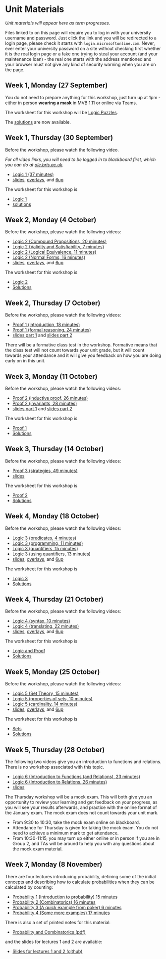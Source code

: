 # Unit Materials

_Unit materials will appear here as term progresses._

Files linked to on this page will require you to log in with your university username and password. Just click the link and you will be redirected to a login page, please check it starts with `login.microsoftonline.com`. Never, ever enter your university password on a site without checking first whether it is the real login page or a fake one trying to steal your account (and your maintenance loan) - the real one starts with the address mentioned and your browser must not give any kind of security warning when you are on the page.

## Week 1, Monday (27 September)

You do not need to prepare anything for this workshop, just turn up at 1pm - either in person **wearing a mask** in MVB 1.11 or online via Teams.

The worksheet for this workshop will be [Logic Puzzles](https://uob.sharepoint.com/:b:/r/teams/UnitTeams-COMS10014-2021-22-TB-1-A/Class%20Materials/WORKSHOPS/W0-WS.pdf).

The [solutions](https://uob.sharepoint.com/:b:/r/teams/UnitTeams-COMS10014-2021-22-TB-1-A/Class%20Materials/SOLUTIONS/W0-SOL.pdf) are now available.

## Week 1, Thursday (30 September)

Before the workshop, please watch the following video.

_For all video links, you will need to be logged in to blackboard first, which you can do at [ole.bris.ac.uk](ole.bris.ac.uk)._

  - [Logic 1 (37 minutes)](https://www.ole.bris.ac.uk/webapps/sofo-mediasite-content-BB60e83182c0bd4/Launcher.jsp?content_id=_5949643_1&course_id=_247724_1) 
  - [slides](https://uob.sharepoint.com/:b:/r/teams/UnitTeams-COMS10014-2021-22-TB-1-A/Class%20Materials/SLIDES/W1-L2-Logic-1/logic-1-slides.pdf), [overlays](https://uob.sharepoint.com/:b:/r/teams/UnitTeams-COMS10014-2021-22-TB-1-A/Class%20Materials/SLIDES/W1-L2-Logic-1/logic-1-overlays.pdf), and [6up](https://uob.sharepoint.com/:b:/r/teams/UnitTeams-COMS10014-2021-22-TB-1-A/Class%20Materials/SLIDES/W1-L2-Logic-1/logic-1-6up.pdf) 

The worksheet for this workshop is

  - [Logic 1](https://uob.sharepoint.com/:b:/r/teams/UnitTeams-COMS10014-2021-22-TB-1-A/Class%20Materials/WORKSHOPS/logic-1-WS.pdf)
  - [solutions](https://uob.sharepoint.com/:b:/r/teams/UnitTeams-COMS10014-2021-22-TB-1-A/Class%20Materials/SOLUTIONS/logic-1-SOL.pdf)

## Week 2, Monday (4 October)

Before the workshop, please watch the following videos:

  - [Logic 2 (Compound Propositions, 20 minutes)](https://www.ole.bris.ac.uk/webapps/sofo-mediasite-content-BB60e83182c0bd4/Launcher.jsp?content_id=_5949644_1&course_id=_247724_1)
  - [Logic 2 (Validity and Satisfiability, 7 minutes)](https://www.ole.bris.ac.uk/webapps/sofo-mediasite-content-BB60e83182c0bd4/Launcher.jsp?content_id=_5949645_1&course_id=_247724_1)
  - [Logic 2 (Logical Equivalence, 11 minutes)](https://www.ole.bris.ac.uk/webapps/sofo-mediasite-content-BB60e83182c0bd4/Launcher.jsp?content_id=_5949646_1&course_id=_247724_1)
  - [Logic 2 (Normal Forms, 16 minutes)](https://www.ole.bris.ac.uk/webapps/sofo-mediasite-content-BB60e83182c0bd4/Launcher.jsp?content_id=_5949647_1&course_id=_247724_1)
  - [slides](https://uob.sharepoint.com/:b:/r/teams/UnitTeams-COMS10014-2021-22-TB-1-A/Class%20Materials/SLIDES/W2-L1-Logic-2/logic-2-slides.pdf), [overlays](https://uob.sharepoint.com/:b:/r/teams/UnitTeams-COMS10014-2021-22-TB-1-A/Class%20Materials/SLIDES/W2-L1-Logic-2/logic-2-overlays.pdf), and [6up](https://uob.sharepoint.com/:b:/r/teams/UnitTeams-COMS10014-2021-22-TB-1-A/Class%20Materials/SLIDES/W2-L1-Logic-2/logic-2-6up.pdf)

The worksheet for this workshop is

  - [Logic 2](https://uob.sharepoint.com/:b:/r/teams/UnitTeams-COMS10014-2021-22-TB-1-A/Class%20Materials/WORKSHOPS/logic-2-WS.pdf)
  - [Solutions](https://uob.sharepoint.com/:b:/r/teams/UnitTeams-COMS10014-2021-22-TB-1-A/Class%20Materials/SOLUTIONS/logic-2-SOL.pdf)

## Week 2, Thursday (7 October)

Before the workshop, please watch the following videos:

  - [Proof 1 (introduction, 18 minutes)](https://www.ole.bris.ac.uk/webapps/sofo-mediasite-content-BB60e83182c0bd4/Launcher.jsp?content_id=_5949648_1&course_id=_247724_1)
  - [Proof 1 (formal reasoning, 24 minutes)](https://www.ole.bris.ac.uk/webapps/sofo-mediasite-content-BB60e83182c0bd4/Launcher.jsp?content_id=_5949649_1&course_id=_247724_1)
  - [slides part 1](https://uob.sharepoint.com/:b:/r/teams/UnitTeams-COMS10014-2021-22-TB-1-A/Class%20Materials/SLIDES/W2-L2-Proof-1/proof-1-introduction-to-proof-narrated_v3-plain.pdf) and [slides part 2](https://uob.sharepoint.com/:b:/r/teams/UnitTeams-COMS10014-2021-22-TB-1-A/Class%20Materials/SLIDES/W2-L2-Proof-1/proof-1-formal-reasoning-narrated_v3-plain.pdf)

There will be a formative class test in the workshop. Formative means that the class test will not count towards your unit grade, but it will count towards your attendance and it will give you feedback on how you are doing early on in this unit.

## Week 3, Monday (11 October)

Before the workshop, please watch the following videos:

  - [Proof 2 (inductive proof, 26 minutes)](https://www.ole.bris.ac.uk/webapps/sofo-mediasite-content-BB60e83182c0bd4/Launcher.jsp?content_id=_5949650_1&course_id=_247724_1)
  - [Proof 2 (invariants, 28 minutes)](https://www.ole.bris.ac.uk/webapps/sofo-mediasite-content-BB60e83182c0bd4/Launcher.jsp?content_id=_5949651_1&course_id=_247724_1)
  - [slides part 1](https://uob.sharepoint.com/:b:/r/teams/UnitTeams-COMS10014-2021-22-TB-1-A/Class%20Materials/SLIDES/W3-L1-Proof-2/proof-2-mathematical-induction-narrated-plain_v3.pdf) and [slides part 2](https://uob.sharepoint.com/:b:/r/teams/UnitTeams-COMS10014-2021-22-TB-1-A/Class%20Materials/SLIDES/W3-L1-Proof-2/proof-2-loop-invariant-proof-narrated-plain_v3.pdf)

The worksheet for this workshop is

  - [Proof 1](https://uob.sharepoint.com/:b:/r/teams/UnitTeams-COMS10014-2021-22-TB-1-A/Class%20Materials/WORKSHOPS/proof-1-WS.pdf)
  - [Solutions](https://uob.sharepoint.com/:b:/r/teams/UnitTeams-COMS10014-2021-22-TB-1-A/Class%20Materials/SOLUTIONS/proof-1-SOL.pdf)

## Week 3, Thursday (14 October)

Before the workshop, please watch the following videos:

  - [Proof 3 (strategies, 49 minutes)](https://www.ole.bris.ac.uk/webapps/sofo-mediasite-content-BB60e83182c0bd4/Launcher.jsp?content_id=_5949652_1&course_id=_247724_1)
  - [slides](https://uob.sharepoint.com/:b:/r/teams/UnitTeams-COMS10014-2021-22-TB-1-A/Class%20Materials/SLIDES/W3-L2-Proof-3/proof-3-proof-strategies-narrated_v8-plain.pdf?csf=1&web=1&e=Fe7WEa)

The worksheet for this workshop is

  - [Proof 2](https://uob.sharepoint.com/:b:/r/teams/UnitTeams-COMS10014-2021-22-TB-1-A/Class%20Materials/WORKSHOPS/proof-2-WS.pdf)
  - [Solutions](https://uob.sharepoint.com/:b:/r/teams/UnitTeams-COMS10014-2021-22-TB-1-A/Class%20Materials/SOLUTIONS/proof-2-SOL.pdf)

## Week 4, Monday (18 October)

Before the workshop, please watch the following videos:

  - [Logic 3 (predicates, 4 minutes)](https://www.ole.bris.ac.uk/webapps/sofo-mediasite-content-BB60e83182c0bd4/Launcher.jsp?content_id=_5949653_1&course_id=_247724_1)
  - [Logic 3 (programming, 11 minutes)](https://www.ole.bris.ac.uk/webapps/sofo-mediasite-content-BB60e83182c0bd4/Launcher.jsp?content_id=_5949654_1&course_id=_247724_1)
  - [Logic 3 (quantifiers, 15 minutes)](https://www.ole.bris.ac.uk/webapps/sofo-mediasite-content-BB60e83182c0bd4/Launcher.jsp?content_id=_5949655_1&course_id=_247724_1)
  - [Logic 3 (using quantifiers, 13 minutes)](https://www.ole.bris.ac.uk/webapps/sofo-mediasite-content-BB60e83182c0bd4/Launcher.jsp?content_id=_5949656_1&course_id=_247724_1)
  - [slides](https://uob.sharepoint.com/:b:/r/teams/UnitTeams-COMS10014-2021-22-TB-1-A/Class%20Materials/SLIDES/W4-L1-Logic-3/logic-3-slides.pdf), [overlays](https://uob.sharepoint.com/:b:/r/teams/UnitTeams-COMS10014-2021-22-TB-1-A/Class%20Materials/SLIDES/W4-L1-Logic-3/logic-3-overlays.pdf), and [6up](https://uob.sharepoint.com/:b:/r/teams/UnitTeams-COMS10014-2021-22-TB-1-A/Class%20Materials/SLIDES/W4-L1-Logic-3/logic-3-6up.pdf)

The worksheet for this workshop is

  - [Logic 3](https://uob.sharepoint.com/:b:/r/teams/UnitTeams-COMS10014-2021-22-TB-1-A/Class%20Materials/WORKSHOPS/logic-3-WS.pdf)
  - [Solutions](https://uob.sharepoint.com/:b:/r/teams/UnitTeams-COMS10014-2021-22-TB-1-A/Class%20Materials/SOLUTIONS/logic-3-SOL.pdf)


## Week 4, Thursday (21 October)

Before the workshop, please watch the following videos:

  - [Logic 4 (syntax, 10 minutes)](https://www.ole.bris.ac.uk/webapps/sofo-mediasite-content-BB60e83182c0bd4/Launcher.jsp?content_id=_5949657_1&course_id=_247724_1)
  - [Logic 4 (translating, 22 minutes)](https://www.ole.bris.ac.uk/webapps/sofo-mediasite-content-BB60e83182c0bd4/Launcher.jsp?content_id=_5949658_1&course_id=_247724_1)
 - [slides](https://uob.sharepoint.com/:b:/r/teams/UnitTeams-COMS10014-2021-22-TB-1-A/Class%20Materials/SLIDES/W4-L2-Logic-4/logic-4-slides.pdf), [overlays](https://uob.sharepoint.com/:b:/r/teams/UnitTeams-COMS10014-2021-22-TB-1-A/Class%20Materials/SLIDES/W4-L2-Logic-4/logic-4-overlays.pdf), and [6up](https://uob.sharepoint.com/:b:/r/teams/UnitTeams-COMS10014-2021-22-TB-1-A/Class%20Materials/SLIDES/W4-L2-Logic-4/logic-4-6up.pdf)

The worksheet for this workshop is

  - [Logic and Proof](https://uob.sharepoint.com/:b:/r/teams/UnitTeams-COMS10014-2021-22-TB-1-A/Class%20Materials/WORKSHOPS/logic-and-proof-WS.pdf)
  - [Solutions](https://uob.sharepoint.com/:b:/r/teams/UnitTeams-COMS10014-2021-22-TB-1-A/Class%20Materials/SOLUTIONS/logic-and-proof-SOL.pdf)


## Week 5, Monday (25 October)

Before the workshop, please watch the following videos:

  - [Logic 5 (Set Theory, 15 minutes)](https://www.ole.bris.ac.uk/webapps/sofo-mediasite-content-BB60e83182c0bd4/Launcher.jsp?content_id=_5949659_1&course_id=_247724_1)
  - [Logic 5 (properties of sets, 10 minutes)](https://www.ole.bris.ac.uk/webapps/sofo-mediasite-content-BB60e83182c0bd4/Launcher.jsp?content_id=_5949660_1&course_id=_247724_1)
  - [Logic 5 (cardinality, 14 minutes)](https://www.ole.bris.ac.uk/webapps/sofo-mediasite-content-BB60e83182c0bd4/Launcher.jsp?content_id=_5949661_1&course_id=_247724_1)
  - [slides](https://uob.sharepoint.com/:b:/r/teams/UnitTeams-COMS10014-2021-22-TB-1-A/Class%20Materials/SLIDES/W5-L1-Logic-5/logic-5-slides.pdf), [overlays](https://uob.sharepoint.com/:b:/r/teams/UnitTeams-COMS10014-2021-22-TB-1-A/Class%20Materials/SLIDES/W5-L1-Logic-5/logic-5-overlays.pdf), and [6up](https://uob.sharepoint.com/:b:/r/teams/UnitTeams-COMS10014-2021-22-TB-1-A/Class%20Materials/SLIDES/W5-L1-Logic-5/logic-5-6up.pdf)

The worksheet for this workshop is
  - [Sets](https://uob.sharepoint.com/:b:/r/teams/UnitTeams-COMS10014-2021-22-TB-1-A/Class%20Materials/WORKSHOPS/sets-WS.pdf)
  - [Solutions](https://uob.sharepoint.com/:b:/r/teams/UnitTeams-COMS10014-2021-22-TB-1-A/Class%20Materials/SOLUTIONS/sets-SOL.pdf)


## Week 5, Thursday (28 October)

The following two videos give you an introduction to functions and relations. There is no workshop associated with this topic.

  - [Logic 6 (Introduction to Functions (and Relations), 23 minutes)](https://www.ole.bris.ac.uk/webapps/sofo-mediasite-content-BB60e83182c0bd4/Launcher.jsp?content_id=_6224983_1&course_id=_247724_1)
  - [Logic 6 (Introduction to Relations, 26 minutes)](https://www.ole.bris.ac.uk/webapps/sofo-mediasite-content-BB60e83182c0bd4/Launcher.jsp?content_id=_6224984_1&course_id=_247724_1)
  - [slides](https://uob.sharepoint.com/:b:/r/teams/UnitTeams-COMS10014-2021-22-TB-1-A/Class%20Materials/SLIDES/W5-L2-Logic-6/logic-6-slides.pdf)

The Thursday workshop will be a mock exam. This will both give you an opportunity to review your learning and get feedback on your progress, as you will see your results afterwards, and practice with the online format of the January exam. The mock exam does not count towards your unit mark.

  - From 9:30 to 10:30, take the mock exam online on blackboard.
  - Attendance for Thursday is given for taking the mock exam. You do not need to achieve a minimum mark to get attendance.
  - From 10:30-11:15, you may turn up either online or in person if you are in Group 2, and TAs will be around to help you with any questions about the mock exam material.

## Week 7, Monday (8 November)

There are four lectures introducing probability, defining some of the
initial concepts and describing how to calculate probabilities when
they can be calculated by counting:

 - [Probability 1 (Introduction to probability) 15 minutes](https://web.microsoftstream.com/video/57a96bd7-ada1-46f7-b0c5-80244b3d7c40)
 - [Probability 2 (Combinatorics) 16 minutes](https://www.youtube.com/watch?v=NkPpy23FQik)
 - [Probability 3 (A quick example from poker) 6 minutes](https://www.youtube.com/watch?v=NkPpy23FQik)
 - [Probability 4 (Some more examples) 17 minutes](https://www.youtube.com/watch?v=IqtLhm3RLs4)

There is also a set of printed notes for this material:

 - [Probability and Combinatorics (pdf)](https://github.com/coms10011/2020_21/blob/master/01_probability/1_probability.pdf)

and the slides for lectures 1 and 2 are available:

- [Slides for lectures 1 and 2 (github)](https://github.com/coms10011/2020_21/tree/master/01_probability)

